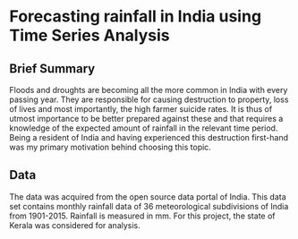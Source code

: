 # Forecasting rainfall in India using Time Series Analysis

## Brief Summary
Floods and droughts are becoming all the more common in India with every passing year. They are responsible for causing destruction to property, loss of lives and most importantly, the high farmer suicide rates. It is thus of utmost importance to be better prepared against these and that requires a knowledge of the expected amount of rainfall in the relevant time period. Being a resident of India and having experienced this destruction first-hand was my primary motivation behind choosing this topic.

## Data
The data was acquired from the open source data portal of India. This data set contains monthly rainfall data of 36 meteorological subdivisions of India from 1901-2015. Rainfall is measured in mm. For this project, the state of Kerala was considered for analysis.
